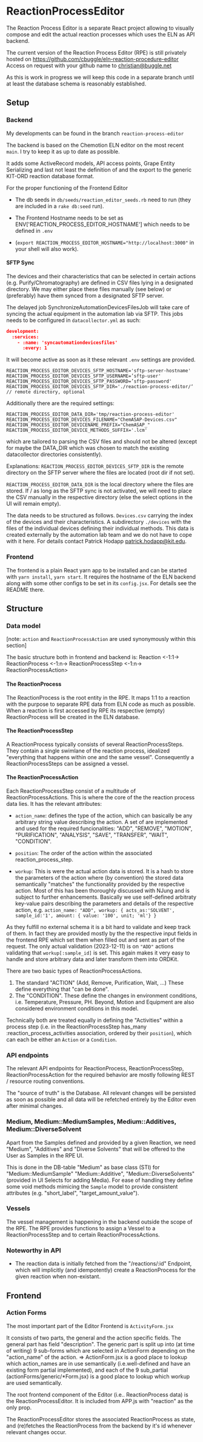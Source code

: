 # ReactionProcessEditor

The Reaction Process Editor is a separate React project allowing to visually compose and edit the actual reaction processes
which uses the ELN as API backend.

The current version of the Reaction Process Editor (RPE) is still privately hosted on
<https://github.com/cbuggle/eln-reaction-procedure-editor>
Access on request with your github name to <christian@buggle.net>

As this is work in progress we will keep this code in a separate branch until at least the database schema is reasonably established.

## Setup

### Backend

My developments can be found in the branch
`reaction-process-editor`

The backend is based on the Chemotion ELN editor on the most recent `main`. I try to keep it as up to date as possible.

It adds some ActiveRecord models, API access points, Grape Entity Serializing and last not least the definition of and the export to the generic KIT-ORD reaction database format.

For the proper functioning of the Frontend Editor

* The db seeds in `db/seeds/reaction_editor_seeds.rb` need to run (they are included in a `rake db:seed` run).

* The Frontend Hostname needs to be set as ENV['REACTION_PROCESS_EDITOR_HOSTNAME'] which needs to be defined in `.env`
* (`export REACTION_PROCESS_EDITOR_HOSTNAME="http://localhost:3000"` in your shell will also work).

#### SFTP Sync

The devices and their characteristics that can be selected in certain actions (e.g. Purify/Chromatography) are defined in CSV files lying in a designated directory.
We may either place these files manually (see below) or (preferably) have them synced from a designated SFTP server.

The delayed job SynchronizeAutomationDevicesFilesJob will take care of syncing the actual equipment in the automation lab via SFTP. This jobs needs to be configured in `datacollector.yml` as such:

```json
development:
  :services:
    - :name: 'syncautomationdevicesfiles'
      :every: 1
```

It will become active as soon as it these relevant `.env` settings are provided.

```env
REACTION_PROCESS_EDITOR_DEVICES_SFTP_HOSTNAME='sftp-server-hostname'
REACTION_PROCESS_EDITOR_DEVICES_SFTP_USERNAME=’sftp-user'
REACTION_PROCESS_EDITOR_DEVICES_SFTP_PASSWORD=’sftp-password'
REACTION_PROCESS_EDITOR_DEVICES_SFTP_DIR='./reaction-process-editor/‘  // remote directory, optional
```

Additionally there are the required settings:

```env
REACTION_PROCESS_EDITOR_DATA_DIR='tmp/reaction-process-editor'
REACTION_PROCESS_EDITOR_DEVICES_FILENAME="ChemASAP-Devices.csv"
REACTION_PROCESS_EDITOR_DEVICENAME_PREFIX="ChemASAP_"
REACTION_PROCESS_EDITOR_DEVICE_METHODS_SUFFIX='.lcm'
```

which are tailored to parsing the CSV files and should not be altered (except for maybe the DATA_DIR which was chosen to match the existing datacollector directories consistently).

Explanations:
`REACTION_PROCESS_EDITOR_DEVICES_SFTP_DIR` is the remote directory on the SFTP server where the files are located (root dir if not set).

`REACTION_PROCESS_EDITOR_DATA_DIR` is the local directory where the files are stored. If / as long as the SFTP sync is not activated, we will need to place the CSV manually in the respective directory (else the select options in the UI will remain empty).

The data needs to be structured as follows.
`Devices.csv` carrying the index of the devices and their characteristics.
A subdirectory `./devices` with the files of the individual devices defining their individual methods.
This data is created externally by the automation lab team and we do not have to cope with it here.
For details contact Patrick Hodapp <patrick.hodapp@kit.edu>.

### Frontend

The frontend is a plain React yarn app to be installed and can be started with `yarn install`, `yarn start`.
It requires the hostname of the ELN backend along with some other configs to be set in its `config.jsx`. For details see the README there.

## Structure

### Data model

[note: `action` and `ReactionProcessAction` are used synonymously within this section]

The basic structure both in frontend and backend is:
Reaction <-1:1-> ReactionProcess <-1:n-> ReactionProcessStep <-1:n-> ReactionProcessAction>

#### The ReactionProcess

The ReactionProcess is the root entity in the RPE. It maps 1:1 to a reaction with the purpose to separate RPE data from
ELN code as much as possible. When a reaction is first accessed by RPE its respective (empty) ReactionProcess will be created in
the ELN database.

#### The ReactionProcessStep

A ReactionProcess typically consists of several ReactionProcessSteps. They contain a single swimlane of the reaction
process, idealized "everything that happens within one and the same vessel". Consequently a ReactionProcessSteps
can be assigned a vessel.

#### The ReactionProcessAction

Each ReactionProcessStep consist of a multitude of ReactionProcessActions. This is where the core of the the reaction
process data lies.  It has the relevant attributes:

* `action_name`: defines the type of the action, which can basically be any arbitrary string value describing the action. A set of are implemented  and used for the required funcionalities: "ADD", "REMOVE", "MOTION", "PURIFICATION", "ANALYSIS", "SAVE", "TRANSFER", "WAIT", "CONDITION".

* `position`: The order of the action within the associated reaction_process_step.

* `workup`: This is were the actual action data is stored. It is a hash to store the parameters of the action  where (by convention) the stored data semantically "matches" the functionality provided by the respective action. Most of this has been thoroughly
discussed with NJung and is subject to further enhancements. Basically we use self-defined arbitraty key-value pairs describing
the parameters and details of the respective action, e.g.
`action_name: "ADD", workup: { acts_as:'SOLVENT', sample_id:'1', amount: { value: '100', unit; 'ml'} }`

As they fulfill no external schema it is a bit hard to validate and keep track of them. In fact they are provided mostly
by the the respective input fields in the frontend RPE which set them when filled out and sent as part of the request.
The only actual validation (2023-12-11) is on `"ADD"` actions validating that `workup[:sample_id]` is set.
This again makes it very easy to handle and store arbitrary data and later transform them into ORDKit.

There are two basic types of ReactionProcessActions.

1. The standard "ACTION" (Add, Remove, Purification, Wait, …) These define everything that "can be done".
2. The "CONDITION". These define the changes in environment conditions, i.e. Temperature, Pressure, PH. Beyond, Motion and Equipment
are also considered environment conditions in this model.

Technically both are treated equally in defining the "Activities" within a process step (i.e. in the ReactionProcessStep has_many :reaction_process_activities association, ordered by their `position`), which can each be either an `Àction` or a `Condition`.

### API endpoints

The relevant API endpoints for ReactionProcess, ReactionProcessStep, ReactionProcessAction for the required behavior are mostly following REST / resource routing conventions.

The "source of truth" is the Database. All relevant changes will be persisted as soon as possible and all data will be refetched entirely by the Editor even after minimal changes.

### Medium, Medium::MediumSamples, Medium::Additives, Medium::DiverseSolvent

Apart from the Samples defined and provided by a given Reaction, we need "Medium", "Additives" and "Diverse Solvents" that will be offered to the User as Samples in the RPE UI.

This is done in the DB-table "Medium" as base class (STI) for "Medium::MediumSample"  "Medium::Additive",
 "Medium::DiverseSolvents" (provided in UI Selects for adding Media). For ease of handling they define some void methods
 mimicing the `Sample` model to provide consistent attributes (e.g. "short_label", "target_amount_value").

### Vessels

The vessel management is happening in the backend outside the scope of the RPE.
The RPE provides functions to assign a Vessel to a ReactionProcessStep and to certain ReactionProcessActions.

### Noteworthy in API

* The reaction data is initially fetched from the "/reactions/:id" Endpoint, which will implicitly (and idempotently) create a ReactionProcess for the given reaction when non-existant.

## Frontend

### Action Forms

The most important part of the Editor Frontend is `ActivityForm.jsx`

It consists of two parts, the general and the action specific fields.
The general part has field "description".
The generic part is split up into (at time of writing) 9 sub-forms which are selected in ActionForm depending on the "action_name" of the action. => ActionForm.jsx is a good place to lookup which action_names are in use semantically (i.e.well-defined and have an existing form partial implemented), and each of the 9 sub_partial (actionForms/generic/*Form.jsx) is a good place to lookup which workup are used semantically.

The root frontend component of the Editor (i.e.. ReactionProcess data) is the ReactionProcessEditor.
It is included from APP.js with "reaction" as the only prop.

The ReactionProcessEditor stores the associated ReactionProcess as state,
and (re)fetches the ReactionProcess from the backend by it's id whenever relevant changes occur.
